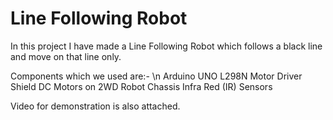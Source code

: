 # Line Following Robot

In this project I have made a Line Following Robot which follows a black line and move on that line only. 

Components which we used are:- \n
Arduino UNO
L298N Motor Driver Shield
DC Motors on 2WD Robot Chassis
Infra Red (IR) Sensors

Video for demonstration is also attached.
